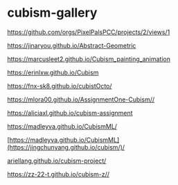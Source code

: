 # cubism-gallery

<a href="https://github.com/orgs/PixelPalsPCC/projects/2/views/1" target="_blank">https://github.com/orgs/PixelPalsPCC/projects/2/views/1</a>

<a href="https://jinaryou.github.io/Abstract-Geometric" target="_blank">https://jinaryou.github.io/Abstract-Geometric</a>

<a href="https://marcusleet2.github.io/Cubism_painting_animation" target="_blank">https://marcusleet2.github.io/Cubism_painting_animation<a>

<a href="https://erinlxw.github.io/Cubism" target="_blank">https://erinlxw.github.io/Cubism<a>

<a href="https://fnx-sk8.github.io/cubistOcto/" target="_blank">https://fnx-sk8.github.io/cubistOcto/<a>

<a href="https://mlora00.github.io/AssignmentOne-Cubism/" target="_blank">https://mlora00.github.io/AssignmentOne-Cubism//<a>

<a href="https://aliciaxl.github.io/cubism-assignment" target="_blank">https://aliciaxl.github.io/cubism-assignment<a>

<a href="https://madleyva.github.io/CubismML/" target="_blank">https://madleyva.github.io/CubismML/<a>

<a href="https://jingchunyang.github.io/cubism/" target="_blank">[https://madleyva.github.io/CubismML](https://jingchunyang.github.io/cubism/)/<a>

<a href="https://ariellang.github.io/cubism-project/" target="_blank">ariellang.github.io/cubism-project/<a>

<a href="https://zz-22-t.github.io/cubism-z/" target="_blank">https://zz-22-t.github.io/cubism-z//<a>
